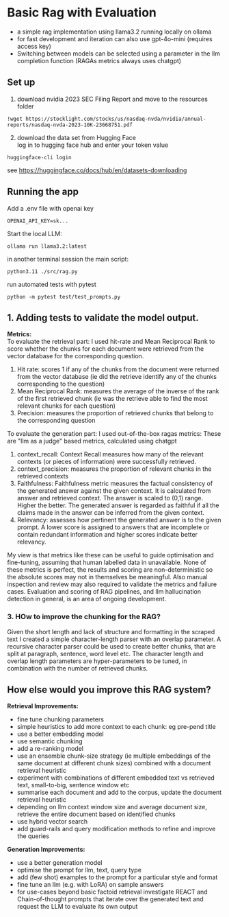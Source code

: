 
# Basic Rag with Evaluation

* a simple rag implementation using llama3.2 running locally on ollama
* for fast development and iteration can also use gpt-4o-mini (requires access key)
* Switching between models can be selected using a parameter in the llm  completion function (RAGAs metrics always uses chatgpt)  



## Set up
1.  download nvidia 2023 SEC Filing Report and move to the resources folder  
```
!wget https://stocklight.com/stocks/us/nasdaq-nvda/nvidia/annual-reports/nasdaq-nvda-2023-10K-23668751.pdf
```

2.  download the data set from Hugging Face  
log in to hugging face hub  and enter your token value
```
huggingface-cli login
```
see https://huggingface.co/docs/hub/en/datasets-downloading


## Running the app

Add a .env file with openai key
```
OPENAI_API_KEY=sk...
```

Start the local LLM:  
```
ollama run llama3.2:latest
```
in another terminal session the main script:
```
python3.11 ./src/rag.py 
```

run automated tests with pytest  
```
python -m pytest test/test_prompts.py 
```


## 1. Adding tests to validate the model output.  

__Metrics:__  
To evaluate the retrieval part: 
I used hit-rate and Mean Reciprocal Rank to score whether the chunks for each document were retrieved from the vector database for the corresponding question.
1.  Hit rate: scores 1 if any of the chunks from the document were returned from the vector database (ie did the retrieve identify any of the chunks corresponding to the question)
2.  Mean Reciprocal Rank: measures the average of the inverse of the rank of the first retrieved chunk (ie was the retrieve able to find the most relevant chunks for each question)
3.  Precision: measures the proportion of retrieved chunks that belong to the corresponding question

To evaluate the generation part: 
I used out-of-the-box ragas metrics: These are "llm as a judge" based metrics, calculated using chatgpt 

1. context_recall: Context Recall measures how many of the relevant contexts (or pieces of information) were successfully retrieved.
2. context_precision: measures the proportion of relevant chunks in the retrieved contexts
3. Faithfulness: Faithfulness metric measures the factual consistency of the generated answer against the given context. It is calculated from answer and retrieved context. The answer is scaled to (0,1) range. Higher the better. The generated answer is regarded as faithful if all the claims made in the answer can be inferred from the given context. 
4. Relevancy: assesses how pertinent the generated answer is to the given prompt. A lower score is assigned to answers that are incomplete or contain redundant information and higher scores indicate better relevancy. 

 My view is that metrics like these can be useful to guide optimisation and fine-tuning, assuming that human labelled data in unavailable. None of these metrics is perfect, the results and scoring are non-deterministic so the absolute scores may not in themselves be meaningful. Also manual inspection and review may also required to validate the metrics and failure cases. Evaluation and scoring of RAG pipelines, and llm hallucination detection in general, is an area of ongoing development.

### 3.  HOw to improve the chunking for the RAG?
Given the short length and lack of structure and formatting in the scraped text I created a simple character-length parser with an overlap parameter. A recursive character parser could be used to create better chunks, that are split at paragraph, sentence, word level etc. The character length and overlap length parameters are hyper-parameters to be tuned, in combination with the number of retrieved chunks.


## How else would you improve this RAG system? 

__Retrieval Improvements:__
* fine tune chunking parameters
* simple heuristics to add more context to each chunk: eg pre-pend title
* use a better embedding model
* use semantic chunking
* add a re-ranking model
* use an ensemble chunk-size strategy (ie multiple embeddings of the same document at different chunk sizes) combined with a document retrieval heuristic
* experiment with combinations of different embedded text vs retrieved text, small-to-big, sentence window etc
* summarise each document and add to the corpus, update the document retrieval heuristic
* depending on llm context window size and average document size, retrieve the entire document based on identified chunks
* use hybrid vector search
* add guard-rails and query modification methods to refine and improve the queries


__Generation Improvements:__
 - use a better generation model
 - optimise the prompt for llm, text, query type
 - add (few shot) examples to the prompt for a particular style and format
 - fine tune an llm (e.g. with LoRA) on sample answers
 - for use-cases beyond basic factoid retrieval investigate REACT and Chain-of-thought prompts that iterate over the generated text and request the LLM to evaluate its own output





